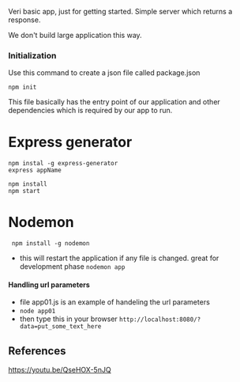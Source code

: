 Veri basic app, just for getting started.
Simple server which returns a response.

We don't build large application this way.

### Initialization
Use this command to create a json file called package.json
```
npm init
```
This file basically has the entry point of our application and other dependencies which is required by our app to run.

# Express generator
```
npm instal -g express-generator
express appName

npm install
npm start
```

# Nodemon
``` npm install -g nodemon```

* this will restart the application if any file is changed. great for development phase
```nodemon app```

#### Handling url parameters

* file app01.js is an example of handeling the url parameters
* `node app01`
* then type this in your browser `http://localhost:8080/?data=put_some_text_here`

## References
https://youtu.be/QseHOX-5nJQ